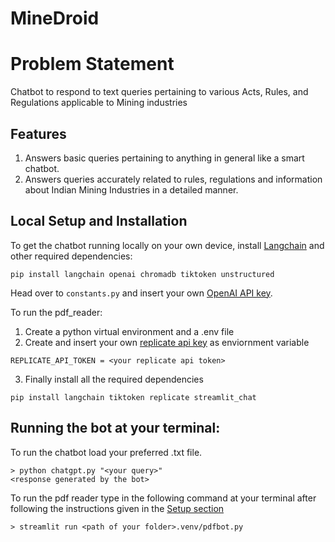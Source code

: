 # MineDroid
# Problem Statement
Chatbot to respond to text queries pertaining to various Acts, Rules, and Regulations applicable to Mining industries
## Features
1. Answers basic queries pertaining to anything in general like a smart chatbot.
2. Answers queries accurately related to rules, regulations and information about Indian Mining Industries in a detailed manner.

## Local Setup and Installation
 To get the chatbot running locally on your own device, install [Langchain](https://github.com/hwchase17/langchain) and other required dependencies:

```
pip install langchain openai chromadb tiktoken unstructured
```
Head over to `constants.py` and insert your own [OpenAI API key](https://platform.openai.com/account/api-keys).

To run the pdf_reader:
1. Create a python virtual environment and a .env file
2. Create and insert your own [replicate api key](https://replicate.com/account/api-tokens) as enviornment variable
```
REPLICATE_API_TOKEN = <your replicate api token>
```
3. Finally install all the required dependencies
```
pip install langchain tiktoken replicate streamlit_chat 
```
## Running the bot at your terminal:
To run the chatbot load your preferred .txt file.

```
> python chatgpt.py "<your query>"
<response generated by the bot>
```
To run the pdf reader type in the following command at your terminal after following the instructions given in the [Setup section](#local-setup-and-installation)

```
> streamlit run <path of your folder>.venv/pdfbot.py
```